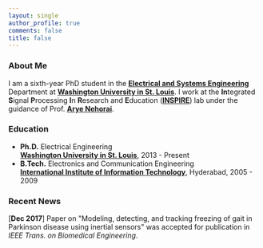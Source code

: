 ```yaml
---
layout: single
author_profile: true
comments: false
title: false
---
```


### About Me
I am a sixth-year PhD student in the [__Electrical and Systems Engineering__](http://ese.wustl.edu/) Department at [__Washington University in St. Louis__](http://wustl.edu). I work at the **In**tegrated **S**ignal **P**rocessing **I**n **R**esearch and **E**ducation ([__INSPIRE__](https://www.ese.wustl.edu/~nehorai/lab.html)) lab under the guidance of Prof. [__Arye Nehorai__](https://www.ese.wustl.edu/~nehorai/index.html).

### Education
* **Ph.D.** Electrical Engineering  
  [__Washington University in St. Louis__](http://wustl.edu), 2013 - Present
* **B.Tech.** Electronics and Communication Engineering  
  [__International Institute of Information Technology__](https://www.iiit.ac.in/), Hyderabad, 2005 - 2009  

### Recent News
[**Dec 2017**] Paper on "Modeling, detecting, and tracking freezing of gait in Parkinson disease using inertial sensors" was accepted for publication in _IEEE Trans. on Biomedical Engineering_. 